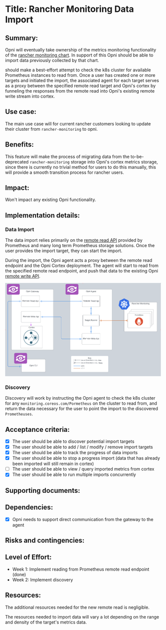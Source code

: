 # Title: Rancher Monitoring Data Import

## Summary:

Opni will eventually take ownership of the metrics monitoring functionality of the [rancher monitoring chart](https://github.com/rancher/charts/tree/dev-v2.7/charts/rancher-monitoring). In support of this Opni should be able to import data previously collected by that chart.

should make a best-effort attempt to check the k8s cluster for available Prometheus instances to read from. Once a user has created one or more targets and initiated the import, the associated agent for each target serves as a proxy between the specified remote read target and Opni's cortex by funneling the responses from the remote read into Opni's existing remote write stream into cortex.

## Use case:

The main use case will for current rancher customers looking to update their cluster from `rancher-monitoring` to opni.

## Benefits:

This feature will make the process of migrating data from the to-be-deprecated `rancher-monitoring` storage into Opni's cortex metrics storage, since there is currently no trivial method for users to do this manually, this will provide a smooth transition process for rancher users.

## Impact:

Won't impact any existing Opni functionality.

## Implementation details:

### Data Import

The data import relies primarily on the [remote read API](https://prometheus.io/docs/prometheus/latest/querying/remote_read_api/) provided by Prometheus and many long term Prometheus storage solutions. Once the user provides the import target, they can start the import.

During the import, the Opni agent acts a proxy between the remote read endpoint and the Opni Cortex deployment. The agent will start to read from the specified remote read endpoint, and push that data to the existing Opni [remote write API](../../plugins/metrics/pkg/apis/remotewrite).

[![Architecutre Diagram](./images/data-import-oep-diagram.png)](https://lucid.app/lucidchart/9c8e433a-4180-46ec-a519-c275a1cd0ff9/edit?viewport_loc=-424%2C-230%2C3645%2C1773%2C0_0&invitationId=inv_ce2aee9e-b066-4fd7-8a54-4c48c403816f)
### Discovery

Discovery will work by instructing the Opni agent to check the k8s cluster for any `monitoring.coreos.com/Pormetheus` on the cluster to read from, and return the data necessary for the user to point the import to the discovered `Prometheuses`.

## Acceptance criteria:

- [x] The user should be able to discover potential import targets
- [x] The user should be able to add / list / modify / remove import targets
- [x] The user should be able to track the progress of data imports
- [x] The user should be able to stop a progress import (data that has already been imported will still remain in cortex)
- [ ] The user should be able to view / query imported metrics from cortex
- [x] The user should be able to run multiple imports concurrently

## Supporting documents:

## Dependencies:

- [x] Opni needs to support direct communication from the gateway to the agent

## Risks and contingencies:

## Level of Effort:

- Week 1: Implement reading from Prometheus remote read endpoint (done)
- Week 2: Implement discovery

## Resources:

The additional resources needed for the new remote read is negligible.

The resources needed to import data will vary a lot depending on the range and density of the target's metrics data.
